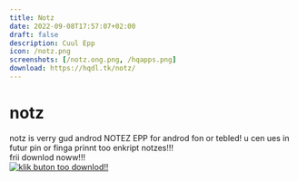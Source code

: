 ```yaml
---
title: Notz
date: 2022-09-08T17:57:07+02:00
draft: false
description: Cuul Epp
icon: /notz.png
screenshots: [/notz.ong.png, /hqapps.png]
download: https://hqdl.tk/notz/
---
```


# notz
notz is verry gud androd NOTEZ EPP for androd fon or tebled! u cen ues in futur pin or finga prinnt too enkript notzes!!!  
frii downlod noww!!!  
[![klik buton too downlod!!](/dl-buton.png)](http://hqdl.tk/#notz)